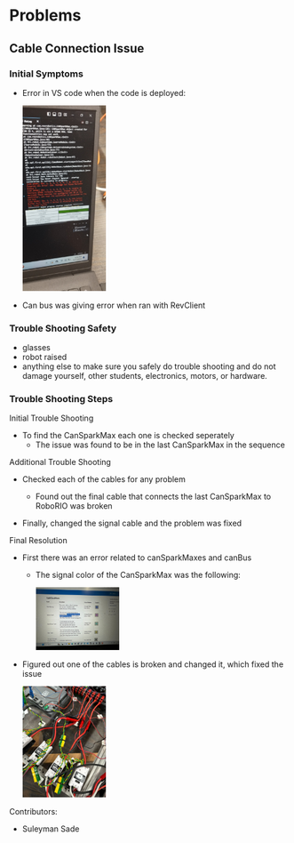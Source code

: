 # Problems

## Cable Connection Issue

### Initial Symptoms 

* Error in VS code when the code is deployed:

  <img src="/MonsterDocs/assets/images/swerve-troubleshooting-cable-connection/LowVoltageErrorMessage.jpg" alt="Low voltage error message" width=150>

* Can bus was giving error when ran with RevClient

### Trouble Shooting Safety

* glasses
* robot raised
* anything else to make sure you safely do trouble shooting and do not damage yourself, other students, electronics, motors, or hardware.

### Trouble Shooting Steps

Initial Trouble Shooting
* To find the CanSparkMax each one is checked seperately
  * The issue was found to be in the last CanSparkMax in the sequence

Additional Trouble Shooting
* Checked each of the cables for any problem
    * Found out the final cable that connects the last CanSparkMax to RoboRIO was broken

* Finally, changed the signal cable and the problem was fixed

Final Resolution
* First there was an error related to canSparkMaxes and canBus
  * The signal color of the CanSparkMax was the following:

    <img src="/MonsterDocs/assets/images/swerve-troubleshooting-cable-connection/InfoRelatedToCanSparkMaxColors.jpg" alt="CanSparkMax colors info" width=150>

* Figured out one of the cables is broken and changed it, which fixed the issue

  <img src="/MonsterDocs/assets/images/swerve-troubleshooting-cable-connection/CanSparkMaxLight.jpg" alt="CanSparkMax lights" width="150">

Contributors: 
* Suleyman Sade